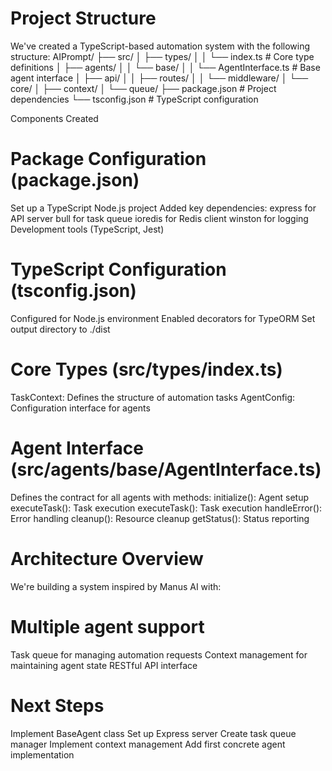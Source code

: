 # Project Structure
We've created a TypeScript-based automation system with the following structure:
AIPrompt/
├── src/
│   ├── types/
│   │   └── index.ts         # Core type definitions
│   ├── agents/
│   │   └── base/
│   │       └── AgentInterface.ts  # Base agent interface
│   ├── api/
│   │   ├── routes/
│   │   └── middleware/
│   └── core/
│       ├── context/
│       └── queue/
├── package.json             # Project dependencies
└── tsconfig.json           # TypeScript configuration

Components Created
# Package Configuration (package.json)

Set up a TypeScript Node.js project
Added key dependencies:
express for API server
bull for task queue
ioredis for Redis client
winston for logging
Development tools (TypeScript, Jest)
# TypeScript Configuration (tsconfig.json)

Configured for Node.js environment
Enabled decorators for TypeORM
Set output directory to ./dist
# Core Types (src/types/index.ts)

TaskContext: Defines the structure of automation tasks
AgentConfig: Configuration interface for agents
# Agent Interface (src/agents/base/AgentInterface.ts)

Defines the contract for all agents with methods:
initialize(): Agent setup
executeTask(): Task execution
executeTask(): Task execution
handleError(): Error handling
cleanup(): Resource cleanup
getStatus(): Status reporting
# Architecture Overview
We're building a system inspired by Manus AI with:

# Multiple agent support
Task queue for managing automation requests
Context management for maintaining agent state
RESTful API interface

# Next Steps
Implement BaseAgent class
Set up Express server
Create task queue manager
Implement context management
Add first concrete agent implementation